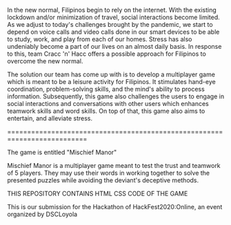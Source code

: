 
In the new normal, Filipinos begin to rely on the internet. With the existing
lockdown and/or minimization of travel, social interactions become limited.
As we adjust to today's challenges brought by the pandemic, we start to depend
on voice calls and video calls done in our smart devices to be able to study, 
work, and play from each of our homes. Stress has also undeniably become a
part of our lives on an almost daily basis. 
In response to this, team Cracc 'n' Hacc offers a possible approach for
Filipinos to overcome the new normal.

The solution our team has come up with is to develop a multiplayer game 
which is meant to be a leisure activity for Filipinos. 
It stimulates hand-eye coordination, problem-solving skills,
and the mind's ability to process information. Subsequently, this game
also challenges the users to engage in social interactions and conversations
with other users which enhances teamwork skills and word skills. On top of that,
this game also aims to entertain, and alleviate stress.

==========================================================================

The game is entitled "Mischief Manor"

Mischief Manor is a multiplayer game meant to test the trust and teamwork
of 5 players. They may use their words in working together to solve the
presented puzzles while avoiding the deviant's deceptive methods.  


THIS REPOSITORY CONTAINS HTML CSS CODE OF THE GAME

This is our submission for the Hackathon of HackFest2020:Online, an event organized by DSCLoyola
